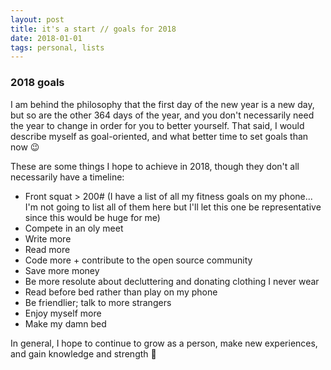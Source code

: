 ```yaml
---
layout: post
title: it's a start // goals for 2018
date: 2018-01-01
tags: personal, lists
---
```


### 2018 goals
I am behind the philosophy that the first day of the new year is a new day, but so are the other 364 days of the year, and you don't necessarily need the year to change in order for you to better yourself. That said, I would describe myself as goal-oriented, and what better time to set goals than now :wink:

These are some things I hope to achieve in 2018, though they don't all necessarily have a timeline:

- Front squat > 200# (I have a list of all my fitness goals on my phone... I'm not going to list all of them here but I'll let this one be representative since this would be huge for me)
- Compete in an oly meet
- Write more
- Read more
- Code more + contribute to the open source community
- Save more money
- Be more resolute about decluttering and donating clothing I never wear
- Read before bed rather than play on my phone
- Be friendlier; talk to more strangers
- Enjoy myself more
- Make my damn bed

In general, I hope to continue to grow as a person, make new experiences, and gain knowledge and strength :sparkling_heart:
